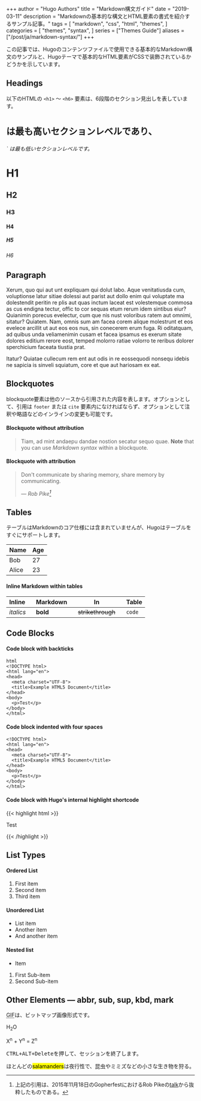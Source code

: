 +++
author = "Hugo Authors"
title = "Markdown構文ガイド"
date = "2019-03-11"
description = "Markdownの基本的な構文とHTML要素の書式を紹介するサンプル記事。"
tags = [
    "markdown",
    "css",
    "html",
    "themes",
]
categories = [
    "themes",
    "syntax",
]
series = ["Themes Guide"]
aliases = ["/post/ja/markdown-syntax/"]
+++

この記事では、Hugoのコンテンツファイルで使用できる基本的なMarkdown構文のサンプルと、Hugoテーマで基本的なHTML要素がCSSで装飾されているかどうかを示しています。
<!--more-->

## Headings

以下のHTMLの `<h1>` ～ `<h6>` 要素は、6段階のセクション見出しを表しています。<h1>` は最も高いセクションレベルであり、 `<h6>` は最も低いセクションレベルです。

# H1
## H2
### H3
#### H4
##### H5
###### H6

## Paragraph

Xerum, quo qui aut unt expliquam qui dolut labo. Aque venitatiusda cum, voluptionse latur sitiae dolessi aut parist aut dollo enim qui voluptate ma dolestendit peritin re plis aut quas inctum laceat est volestemque commosa as cus endigna tectur, offic to cor sequas etum rerum idem sintibus eiur? Quianimin porecus evelectur, cum que nis nust voloribus ratem aut omnimi, sitatur? Quiatem. Nam, omnis sum am facea corem alique molestrunt et eos evelece arcillit ut aut eos eos nus, sin conecerem erum fuga. Ri oditatquam, ad quibus unda veliamenimin cusam et facea ipsamus es exerum sitate dolores editium rerore eost, temped molorro ratiae volorro te reribus dolorer sperchicium faceata tiustia prat.

Itatur? Quiatae cullecum rem ent aut odis in re eossequodi nonsequ idebis ne sapicia is sinveli squiatum, core et que aut hariosam ex eat.

## Blockquotes

blockquote要素は他のソースから引用された内容を表します。オプションとして、引用は `footer` または `cite` 要素内になければならず、オプションとして注釈や略語などのインラインの変更も可能です。

#### Blockquote without attribution

> Tiam, ad mint andaepu dandae nostion secatur sequo quae.
> **Note** that you can use *Markdown syntax* within a blockquote.

#### Blockquote with attribution

> Don't communicate by sharing memory, share memory by communicating.</p>
> — <cite>Rob Pike[^1]</cite>


[^1]: 上記の引用は、2015年11月18日のGopherfestにおけるRob Pikeの[talk](https://www.youtube.com/watch?v=PAAkCSZUG1c)から抜粋したものである。

## Tables

テーブルはMarkdownのコア仕様には含まれていませんが、Hugoはテーブルをすぐにサポートします。

   Name | Age
--------|------
    Bob | 27
  Alice | 23

#### Inline Markdown within tables

| Inline&nbsp;&nbsp;&nbsp;     | Markdown&nbsp;&nbsp;&nbsp;  | In&nbsp;&nbsp;&nbsp;                | Table      |
| ---------- | --------- | ----------------- | ---------- |
| *italics*  | **bold**  | ~~strikethrough~~&nbsp;&nbsp;&nbsp; | `code`     |

## Code Blocks

#### Code block with backticks

```
html
<!DOCTYPE html>
<html lang="en">
<head>
  <meta charset="UTF-8">
  <title>Example HTML5 Document</title>
</head>
<body>
  <p>Test</p>
</body>
</html>
```
#### Code block indented with four spaces

    <!DOCTYPE html>
    <html lang="en">
    <head>
      <meta charset="UTF-8">
      <title>Example HTML5 Document</title>
    </head>
    <body>
      <p>Test</p>
    </body>
    </html>

#### Code block with Hugo's internal highlight shortcode
{{< highlight html >}}
<!DOCTYPE html>
<html lang="en">
<head>
  <meta charset="UTF-8">
  <title>Example HTML5 Document</title>
</head>
<body>
  <p>Test</p>
</body>
</html>
{{< /highlight >}}

## List Types

#### Ordered List

1. First item
2. Second item
3. Third item

#### Unordered List

* List item
* Another item
* And another item

#### Nested list

* Item
1. First Sub-item
2. Second Sub-item

## Other Elements — abbr, sub, sup, kbd, mark

<abbr title="Graphics Interchange Format">GIF</abbr>は、ビットマップ画像形式です。

H<sub>2</sub>O

X<sup>n</sup> + Y<sup>n</sup> = Z<sup>n</sup>

<kbd><kbd>CTRL</kbd>+<kbd>ALT</kbd>+<kbd>Delete</kbd></kbd>を押して、セッションを終了します。


ほとんどの<mark>salamanders</mark>は夜行性で、昆虫やミミズなどの小さな生き物を狩る。

